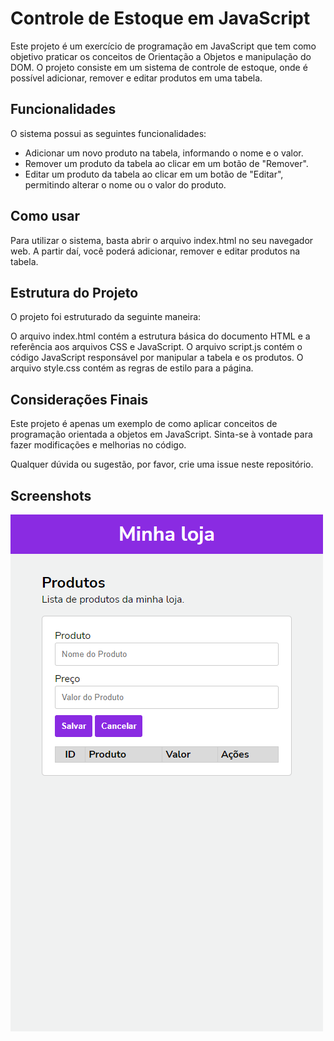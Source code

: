
# Controle de Estoque em JavaScript

Este projeto é um exercício de programação em JavaScript que tem como objetivo praticar os conceitos de Orientação a Objetos e manipulação do DOM. O projeto consiste em um sistema de controle de estoque, onde é possível adicionar, remover e editar produtos em uma tabela.


## Funcionalidades

O sistema possui as seguintes funcionalidades:

* Adicionar um novo produto na tabela, informando o nome e o valor.
* Remover um produto da tabela ao clicar em um botão de "Remover".
* Editar um produto da tabela ao clicar em um botão de "Editar", permitindo alterar o nome ou o valor do produto.

## Como usar
Para utilizar o sistema, basta abrir o arquivo index.html no seu navegador web. A partir daí, você poderá adicionar, remover e editar produtos na tabela.


## Estrutura do Projeto

O projeto foi estruturado da seguinte maneira:

O arquivo index.html contém a estrutura básica do documento HTML e a referência aos arquivos CSS e JavaScript. O arquivo script.js contém o código JavaScript responsável por manipular a tabela e os produtos. O arquivo style.css contém as regras de estilo para a página.


## Considerações Finais

Este projeto é apenas um exemplo de como aplicar conceitos de programação orientada a objetos em JavaScript. Sinta-se à vontade para fazer modificações e melhorias no código.

Qualquer dúvida ou sugestão, por favor, crie uma issue neste repositório.


## Screenshots

![App Screenshot](https://github.com/MoisesssDev/Projeto-controle-de-produtos/blob/main/img/Sistema-interno.png?raw=true)

